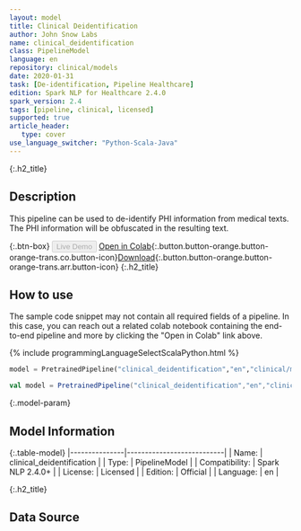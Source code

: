 ```yaml
---
layout: model
title: Clinical Deidentification
author: John Snow Labs
name: clinical_deidentification
class: PipelineModel
language: en
repository: clinical/models
date: 2020-01-31
task: [De-identification, Pipeline Healthcare]
edition: Spark NLP for Healthcare 2.4.0
spark_version: 2.4
tags: [pipeline, clinical, licensed]
supported: true
article_header:
   type: cover
use_language_switcher: "Python-Scala-Java"
---
```


{:.h2_title}
## Description
This pipeline can be used to de-identify PHI information from medical texts. The PHI information will be obfuscated in the resulting text. 

{:.btn-box}
<button class="button button-orange" disabled>Live Demo</button>
[Open in Colab](https://colab.research.google.com/github/JohnSnowLabs/spark-nlp-workshop/blob/master/tutorials/Certification_Trainings/Healthcare/11.Pretrained_Clinical_Pipelines.ipynb){:.button.button-orange.button-orange-trans.co.button-icon}[Download](https://s3.amazonaws.com/auxdata.johnsnowlabs.com/clinical/models/clinical_deidentification_en_2.4.0_2.4_1580481115376.zip){:.button.button-orange.button-orange-trans.arr.button-icon}
{:.h2_title}
## How to use

The sample code snippet may not contain all required fields of a pipeline. In this case, you can reach out a related colab notebook containing the end-to-end pipeline and more by clicking the "Open in Colab" link above.
 
<div class="tabs-box" markdown="1">

{% include programmingLanguageSelectScalaPython.html %}

```python
model = PretrainedPipeline("clinical_deidentification","en","clinical/models")
```

```scala
val model = PretrainedPipeline("clinical_deidentification","en","clinical/models")
```
</div>

{:.model-param}
## Model Information

{:.table-model}
|---------------|---------------------------|
| Name:          | clinical_deidentification |
| Type:   | PipelineModel             |
| Compatibility: | Spark NLP 2.4.0+                     |
| License:       | Licensed                  |
| Edition:       | Official                |
| Language:      | en                        |


{:.h2_title}
## Data Source
